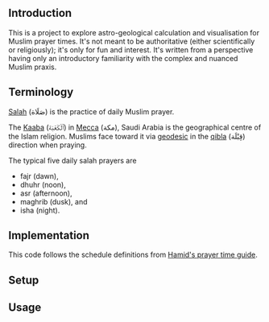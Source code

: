 Introduction
------------

This is a project to explore astro-geological calculation and visualisation for
Muslim prayer times. It's not meant to be authoritative (either scientifically
or religiously); it's only for fun and interest. It's written from a
perspective having only an introductory familiarity with the complex and
nuanced Muslim praxis.

Terminology
-----------

[Salah](https://en.wikipedia.org/wiki/Salah) (صَلَاة)
is the practice of daily Muslim prayer.

The [Kaaba](https://en.wikipedia.org/wiki/Kaaba) (ٱلْكَعْبَة)
in [Mecca](https://en.wikipedia.org/wiki/Mecca) (مكة),
Saudi Arabia is the geographical centre of the Islam religion. Muslims face
toward it via [geodesic](https://en.wikipedia.org/wiki/Geodesics_on_an_ellipsoid)
in the [qibla](https://en.wikipedia.org/wiki/Qibla) (قِبْلَة)
direction when praying.

The typical five daily salah prayers are

- fajr (dawn),
- dhuhr (noon),
- asr (afternoon),
- maghrib (dusk), and
- isha (night).

Implementation
--------------

This code follows the schedule definitions from
[Hamid's prayer time guide](http://www.praytimes.org/calculation/).

Setup
-----



Usage
-----



